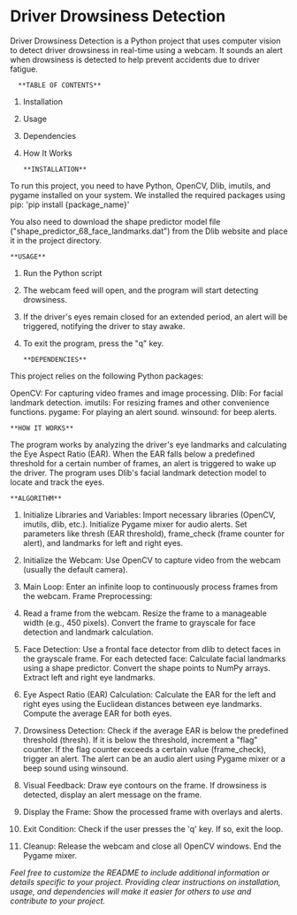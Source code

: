 # Driver Drowsiness Detection
Driver Drowsiness Detection is a Python project that uses computer vision to detect driver drowsiness in real-time using a webcam. 
It sounds an alert when drowsiness is detected to help prevent accidents due to driver fatigue.


      **TABLE OF CONTENTS**
1)  Installation
2)  Usage
3)  Dependencies
4)  How It Works


        **INSTALLATION**
To run this project, you need to have Python, OpenCV, Dlib, imutils, and pygame installed on your system. 
We installed the required packages using pip:
        'pip install {package_name}'

You also need to download the shape predictor model file ("shape_predictor_68_face_landmarks.dat") 
from the Dlib website and place it in the project directory.


    **USAGE**
1)  Run the Python script
2)  The webcam feed will open, and the program will start detecting drowsiness.
3)  If the driver's eyes remain closed for an extended period, an alert will be triggered, notifying the driver to stay awake.
4)  To exit the program, press the "q" key.


        **DEPENDENCIES**
This project relies on the following Python packages:

OpenCV: For capturing video frames and image processing.
Dlib: For facial landmark detection.
imutils: For resizing frames and other convenience functions.
pygame: For playing an alert sound.
winsound: for beep alerts.

    **HOW IT WORKS**
The program works by analyzing the driver's eye landmarks and calculating the Eye Aspect Ratio (EAR). 
When the EAR falls below a predefined threshold for a certain number of frames, an alert is triggered to wake up the driver. 
The program uses Dlib's facial landmark detection model to locate and track the eyes.


    **ALGORITHM**
1)  Initialize Libraries and Variables:
Import necessary libraries (OpenCV, imutils, dlib, etc.).
Initialize Pygame mixer for audio alerts.
Set parameters like thresh (EAR threshold), frame_check (frame counter for alert), and landmarks for left and right eyes.

2)  Initialize the Webcam:
    Use OpenCV to capture video from the webcam (usually the default camera).

3)  Main Loop:
Enter an infinite loop to continuously process frames from the webcam.
Frame Preprocessing:

4)  Read a frame from the webcam.
Resize the frame to a manageable width (e.g., 450 pixels).
Convert the frame to grayscale for face detection and landmark calculation.

5)  Face Detection:
Use a frontal face detector from dlib to detect faces in the grayscale frame.
For each detected face:
Calculate facial landmarks using a shape predictor.
Convert the shape points to NumPy arrays.
Extract left and right eye landmarks.

6)  Eye Aspect Ratio (EAR) Calculation:
Calculate the EAR for the left and right eyes using the Euclidean distances between eye landmarks.
Compute the average EAR for both eyes.

7)  Drowsiness Detection:
Check if the average EAR is below the predefined threshold (thresh).
If it is below the threshold, increment a "flag" counter.
If the flag counter exceeds a certain value (frame_check), trigger an alert.
The alert can be an audio alert using Pygame mixer or a beep sound using winsound.

8)  Visual Feedback:
Draw eye contours on the frame.
If drowsiness is detected, display an alert message on the frame.

9)  Display the Frame:
Show the processed frame with overlays and alerts.

10)  Exit Condition:
Check if the user presses the 'q' key. If so, exit the loop.

11)  Cleanup:
Release the webcam and close all OpenCV windows.
End the Pygame mixer.


_Feel free to customize the README to include additional information or details specific to your project. 
Providing clear instructions on installation, usage, and dependencies will make it easier for others to use and contribute to your project._
